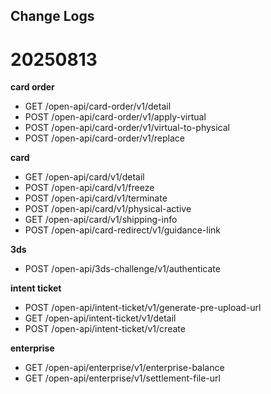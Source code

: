 ## Change Logs

# 20250813
__card order__

- GET /open-api/card-order/v1/detail
- POST /open-api/card-order/v1/apply-virtual
- POST /open-api/card-order/v1/virtual-to-physical
- POST /open-api/card-order/v1/replace

__card__
- GET /open-api/card/v1/detail
- POST /open-api/card/v1/freeze
- POST /open-api/card/v1/terminate
- POST /open-api/card/v1/physical-active
- GET /open-api/card/v1/shipping-info
- POST /open-api/card-redirect/v1/guidance-link

__3ds__
- POST /open-api/3ds-challenge/v1/authenticate

__intent ticket__
- POST /open-api/intent-ticket/v1/generate-pre-upload-url
- GET /open-api/intent-ticket/v1/detail
- POST /open-api/intent-ticket/v1/create

__enterprise__
- GET /open-api/enterprise/v1/enterprise-balance
- GET /open-api/enterprise/v1/settlement-file-url





